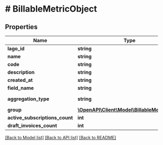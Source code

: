 # # BillableMetricObject

## Properties

Name | Type | Description | Notes
------------ | ------------- | ------------- | -------------
**lago_id** | **string** |  | [optional]
**name** | **string** |  | [optional]
**code** | **string** |  | [optional]
**description** | **string** |  | [optional]
**created_at** | **string** |  | [optional]
**field_name** | **string** |  | [optional]
**aggregation_type** | **string** | Aggregation type | [optional]
**group** | [**\OpenAPI\Client\Model\BillableMetricGroup**](BillableMetricGroup.md) |  | [optional]
**active_subscriptions_count** | **int** |  | [optional]
**draft_invoices_count** | **int** |  | [optional]

[[Back to Model list]](../../README.md#models) [[Back to API list]](../../README.md#endpoints) [[Back to README]](../../README.md)

